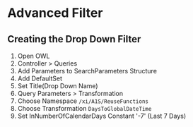 # Advanced Filter

## Creating the Drop Down Filter

1. Open OWL
2. Controller > Queries 
3. Add Parameters to SearchParameters Structure
4. Add DefaultSet
5. Set Title(Drop Down Name)
6. Query Parameters > Transformation
7. Choose Namespace ``/xi/A1S/ReuseFunctions``
8. Choose Transformation ``DaysToGlobalDateTime``
9. Set InNumberOfCalendarDays Constant '-7' (Last 7 Days)